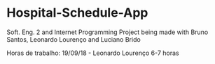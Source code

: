 # Hospital-Schedule-App
Soft. Eng. 2 and Internet Programming Project
being made with Bruno Santos, Leonardo Lourenço and Luciano Brido


Horas de trabalho:
19/09/18 - Leonardo Lourenço 6-7 horas
